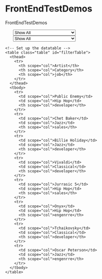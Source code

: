 # FrontEndTestDemos
FrontEndTestDemos

<!doctype html>

<html lang="en">

<head>
  <meta charset="utf-8">

  <title>Add select drop-down filter to DataTable</title>
  <meta name="description" content="">
  <link rel="stylesheet" href="https://cdn.datatables.net/1.10.23/css/jquery.dataTables.min.css" />
  <link rel="stylesheet" href="https://stackpath.bootstrapcdn.com/bootstrap/4.5.2/css/bootstrap.min.css" />
<style>
  select.form-control{
    display: inline;
    width: 200px;
    margin-left: 25px;
  }
</style>
</head>

<body>
  <div class="container mt-4">
    <!-- Create the drop down filter -->
    <div class="category-filter">
      <select id="categoryFilter" class="form-control">
        <option value="">Show All</option>
        <option value="Classical">Classical</option>
        <option value="Hip Hop">Hip Hop</option>
        <option value="Jazz">Jazz</option>
      </select>
    </div>
    <div class="job-filter">
        <select id="jobfilter" class="form-control">
          <option value="">Show All</option>
          <option value="developer">developer</option>
          <option value="sales">sales</option>
          <option value="engenrre">engenrre</option>
        </select>
      </div>

    <!-- Set up the datatable -->
    <table class="table" id="filterTable">
      <thead>
        <tr>
          <th scope="col">Artist</th>
          <th scope="col">Category</th>
          <th scope="col">job</th>
        </tr>
      </thead>
      <tbody>
        <tr>
          <td scope="col">Public Enemy</td>
          <td scope="col">Hip Hop</td>
          <th scope="col">developer</th>
        </tr>
        <tr>
          <td scope="col">Chet Baker</td>
          <td scope="col">Jazz</td>
          <th scope="col">sales</th>
        </tr>
        <tr>
          <td scope="col">Billie Holiday</td>
          <td scope="col">Jazz</td>
          <th scope="col">developer</th>
        </tr>
        <tr>
          <td scope="col">Vivaldi</td>
          <td scope="col">Classical</td>
          <th scope="col">developer</th>
        </tr>
        <tr>
          <td scope="col">Jurrasic 5</td>
          <td scope="col">Hip Hop</td>
          <th scope="col">sales</th>
        </tr>
        <tr>
          <td scope="col">Onyx</td>
          <td scope="col">Hip Hop</td>
          <th scope="col">engenrre</th>
        </tr>
        <tr>
          <td scope="col">Tchaikovsky</td>
          <td scope="col">Classical</td>
          <th scope="col">developer</th>
        </tr>
        <tr>
          <td scope="col">Oscar Peterson</td>
          <td scope="col">Jazz</td>
          <th scope="col">engenrre</th>
        </tr>
      </tbody>
    </table>

  </div>

  <script src="https://code.jquery.com/jquery-3.5.1.min.js"
    integrity="sha256-9/aliU8dGd2tb6OSsuzixeV4y/faTqgFtohetphbbj0=" crossorigin="anonymous"></script>

  <script src="https://cdn.datatables.net/1.10.23/js/jquery.dataTables.min.js"></script>

  <script>
    $("document").ready(function () {

      $("#filterTable").dataTable({
        "searching": true
      });

      //Get a reference to the new datatable
      var table = $('#filterTable').DataTable();

      //Take the category filter drop down and append it to the datatables_filter div. 
      //You can use this same idea to move the filter anywhere withing the datatable that you want.
      $("#filterTable_filter.dataTables_filter").append($("#categoryFilter"));
      $("#filterTable_filter.dataTables_filter").append($("#jobfilter"));
      
      //Get the column index for the Category column to be used in the method below ($.fn.dataTable.ext.search.push)
      //This tells datatables what column to filter on when a user selects a value from the dropdown.
      //It's important that the text used here (Category) is the same for used in the header of the column to filter
      var categoryIndex = 0;
      $("#filterTable th").each(function (i) {
        if ($($(this)).html() == "Category") {
          categoryIndex = i; return false;
        }
      });

      var jobIndex = 0;
      $("#filterTable th").each(function (i) {
        if ($($(this)).html() == "job") {
            jobIndex = i; return false;
        }
      });

      //Use the built in datatables API to filter the existing rows by the Category column
      $.fn.dataTable.ext.search.push(
        function (settings, data, dataIndex) {
          var selectedItem = $('#categoryFilter').val()
          var category = data[categoryIndex];
          if (selectedItem === "" || category.includes(selectedItem)) {
            return true;
          }
          return false;
        }
      );
      $.fn.dataTable.ext.search.push(
        function (settings, data, dataIndex) {
          var selectedItem = $('#jobfilter').val()
          var job = data[jobIndex];
          if (selectedItem === "" || job.includes(selectedItem)) {
            return true;
          }
          return false;
        }
      );

      //Set the change event for the Category Filter dropdown to redraw the datatable each time
      //a user selects a new filter.
      $("#categoryFilter").change(function (e) {
        table.draw();
      });
      $("#jobfilter").change(function (e) {
        table.draw();
      });

      table.draw();
    });
  </script>
</body>

</html>
